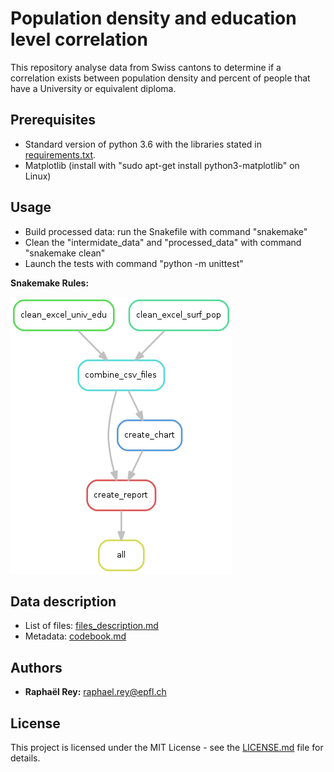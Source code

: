 # Population density and education level correlation

This repository analyse data from Swiss cantons to determine if a correlation exists
between population density and percent of people that have a University or equivalent
diploma.

## Prerequisites
* Standard version of python 3.6 with the libraries stated in [requirements.txt](./requirements.txt).
* Matplotlib (install with "sudo apt-get install python3-matplotlib" on Linux)

## Usage
* Build processed data: run the Snakefile with command "snakemake"
* Clean the "intermidate_data" and "processed_data" with command "snakemake clean"
* Launch the tests with command "python -m unittest"

**Snakemake Rules:**

![rules](/documentation/rulegraph.png)

## Data description
* List of files: [files_description.md](documentation/files_description.md)
* Metadata: [codebook.md](./documentation/codebook.md)

## Authors
* **Raphaël Rey:** [raphael.rey@epfl.ch](mailto:raphael.rey@epfl.ch)

## License
This project is licensed under the MIT License - see the [LICENSE.md](./LICENSE.md) file for details.

